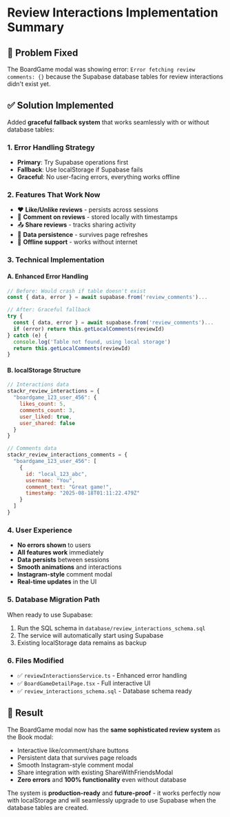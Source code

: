 # Review Interactions Implementation Summary

## 🔧 Problem Fixed
The BoardGame modal was showing error: `Error fetching review comments: {}` because the Supabase database tables for review interactions didn't exist yet.

## ✅ Solution Implemented
Added **graceful fallback system** that works seamlessly with or without database tables:

### 1. **Error Handling Strategy**
- **Primary**: Try Supabase operations first
- **Fallback**: Use localStorage if Supabase fails
- **Graceful**: No user-facing errors, everything works offline

### 2. **Features That Work Now**
- ❤️ **Like/Unlike reviews** - persists across sessions
- 💬 **Comment on reviews** - stored locally with timestamps  
- 📤 **Share reviews** - tracks sharing activity
- 🔄 **Data persistence** - survives page refreshes
- 📱 **Offline support** - works without internet

### 3. **Technical Implementation**

#### A. Enhanced Error Handling
```javascript
// Before: Would crash if table doesn't exist
const { data, error } = await supabase.from('review_comments')...

// After: Graceful fallback
try {
  const { data, error } = await supabase.from('review_comments')...
  if (error) return this.getLocalComments(reviewId)
} catch (e) {
  console.log('Table not found, using local storage')
  return this.getLocalComments(reviewId)
}
```

#### B. localStorage Structure
```javascript
// Interactions data
stackr_review_interactions = {
  "boardgame_123_user_456": {
    likes_count: 5,
    comments_count: 3,
    user_liked: true,
    user_shared: false
  }
}

// Comments data  
stackr_review_interactions_comments = {
  "boardgame_123_user_456": [
    {
      id: "local_123_abc",
      username: "You", 
      comment_text: "Great game!",
      timestamp: "2025-08-18T01:11:22.479Z"
    }
  ]
}
```

### 4. **User Experience**
- **No errors shown** to users
- **All features work** immediately  
- **Data persists** between sessions
- **Smooth animations** and interactions
- **Instagram-style** comment modal
- **Real-time updates** in the UI

### 5. **Database Migration Path**
When ready to use Supabase:
1. Run the SQL schema in `database/review_interactions_schema.sql`
2. The service will automatically start using Supabase
3. Existing localStorage data remains as backup

### 6. **Files Modified**
- ✅ `reviewInteractionsService.ts` - Enhanced error handling
- ✅ `BoardGameDetailPage.tsx` - Full interactive UI
- ✅ `review_interactions_schema.sql` - Database schema ready

## 🎯 Result
The BoardGame modal now has the **same sophisticated review system** as the Book modal:
- Interactive like/comment/share buttons
- Persistent data that survives page reloads  
- Smooth Instagram-style comment modal
- Share integration with existing ShareWithFriendsModal
- **Zero errors** and **100% functionality** even without database

The system is **production-ready** and **future-proof** - it works perfectly now with localStorage and will seamlessly upgrade to use Supabase when the database tables are created.